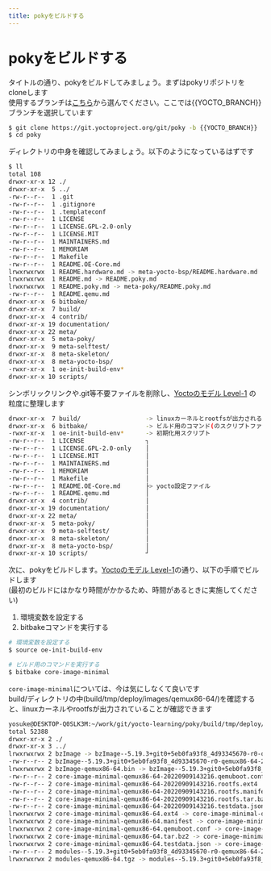 ```yaml
---
title: pokyをビルドする
---
```


# pokyをビルドする
タイトルの通り、pokyをビルドしてみましょう。まずはpokyリポジトリをcloneします  
使用するブランチは[こちら](https://wiki.yoctoproject.org/wiki/Releases)から選んでください。ここでは{{YOCTO_BRANCH}}ブランチを選択しています  

```bash
$ git clone https://git.yoctoproject.org/git/poky -b {{YOCTO_BRANCH}}
$ cd poky
```

ディレクトリの中身を確認してみましょう。以下のようになっているはずです  

```bash
$ ll
total 108
drwxr-xr-x 12 ./
drwxr-xr-x  5 ../
-rw-r--r--  1 .git
-rw-r--r--  1 .gitignore
-rw-r--r--  1 .templateconf
-rw-r--r--  1 LICENSE
-rw-r--r--  1 LICENSE.GPL-2.0-only
-rw-r--r--  1 LICENSE.MIT
-rw-r--r--  1 MAINTAINERS.md
-rw-r--r--  1 MEMORIAM
-rw-r--r--  1 Makefile
-rw-r--r--  1 README.OE-Core.md
lrwxrwxrwx  1 README.hardware.md -> meta-yocto-bsp/README.hardware.md
lrwxrwxrwx  1 README.md -> README.poky.md
lrwxrwxrwx  1 README.poky.md -> meta-poky/README.poky.md
-rw-r--r--  1 README.qemu.md
drwxr-xr-x  6 bitbake/
drwxr-xr-x  7 build/
drwxr-xr-x  4 contrib/
drwxr-xr-x 19 documentation/
drwxr-xr-x 22 meta/
drwxr-xr-x  5 meta-poky/
drwxr-xr-x  9 meta-selftest/
drwxr-xr-x  8 meta-skeleton/
drwxr-xr-x  8 meta-yocto-bsp/
-rwxr-xr-x  1 oe-init-build-env*
drwxr-xr-x 10 scripts/
```

シンボリックリンクや.git等不要ファイルを削除し、[Yoctoのモデル Level-1](../model.md) の粒度に整理します  

```bash
drwxr-xr-x  7 build/                  -> linuxカーネルとrootfsが出力されるディレクトリ
drwxr-xr-x  6 bitbake/                -> ビルド用のコマンド(のスクリプトファイルをまとめたディレクトリ)
-rwxr-xr-x  1 oe-init-build-env*      -> 初期化用スクリプト
-rw-r--r--  1 LICENSE                 ┐
-rw-r--r--  1 LICENSE.GPL-2.0-only    │
-rw-r--r--  1 LICENSE.MIT             │
-rw-r--r--  1 MAINTAINERS.md          │
-rw-r--r--  1 MEMORIAM                │
-rw-r--r--  1 Makefile                │
-rw-r--r--  1 README.OE-Core.md       ├> yocto設定ファイル
-rw-r--r--  1 README.qemu.md          │
drwxr-xr-x  4 contrib/                │
drwxr-xr-x 19 documentation/          │
drwxr-xr-x 22 meta/                   │
drwxr-xr-x  5 meta-poky/              │
drwxr-xr-x  9 meta-selftest/          │
drwxr-xr-x  8 meta-skeleton/          │
drwxr-xr-x  8 meta-yocto-bsp/         │
drwxr-xr-x 10 scripts/                ┘
```

次に、pokyをビルドします。[Yoctoのモデル Level-1](../model.md)の通り、以下の手順でビルドします  
(最初のビルドにはかなり時間がかかるため、時間があるときに実施してください)  

1. 環境変数を設定する
1. bitbakeコマンドを実行する

```bash
# 環境変数を設定する
$ source oe-init-build-env

# ビルド用のコマンドを実行する
$ bitbake core-image-minimal 
```

`core-image-minimal`については、今は気にしなくて良いです   
build/ディレクトリの中(build/tmp/deploy/images/qemux86-64/)を確認すると、linuxカーネルやrootfsが出力されていることが確認できます  

```bash
yosuke@DESKTOP-Q0SLK3M:~/work/git/yocto-learning/poky/build/tmp/deploy/images/qemux86-64$ ll
total 52388
drwxr-xr-x 2 ./
drwxr-xr-x 3 ../
lrwxrwxrwx 2 bzImage -> bzImage--5.19.3+git0+5eb0fa93f8_4d93345670-r0-qemux86-64-20220909143216.bin                       -> linuxカーネル
-rw-r--r-- 2 bzImage--5.19.3+git0+5eb0fa93f8_4d93345670-r0-qemux86-64-20220909143216.bin
lrwxrwxrwx 2 bzImage-qemux86-64.bin -> bzImage--5.19.3+git0+5eb0fa93f8_4d93345670-r0-qemux86-64-20220909143216.bin
-rw-r--r-- 2 core-image-minimal-qemux86-64-20220909143216.qemuboot.conf
-rw-r--r-- 2 core-image-minimal-qemux86-64-20220909143216.rootfs.ext4                                                      -> rootfs
-rw-r--r-- 2 core-image-minimal-qemux86-64-20220909143216.rootfs.manifest
-rw-r--r-- 2 core-image-minimal-qemux86-64-20220909143216.rootfs.tar.bz2
-rw-r--r-- 2 core-image-minimal-qemux86-64-20220909143216.testdata.json
lrwxrwxrwx 2 core-image-minimal-qemux86-64.ext4 -> core-image-minimal-qemux86-64-20220909143216.rootfs.ext4
lrwxrwxrwx 2 core-image-minimal-qemux86-64.manifest -> core-image-minimal-qemux86-64-20220909143216.rootfs.manifest
lrwxrwxrwx 2 core-image-minimal-qemux86-64.qemuboot.conf -> core-image-minimal-qemux86-64-20220909143216.qemuboot.conf
lrwxrwxrwx 2 core-image-minimal-qemux86-64.tar.bz2 -> core-image-minimal-qemux86-64-20220909143216.rootfs.tar.bz2
lrwxrwxrwx 2 core-image-minimal-qemux86-64.testdata.json -> core-image-minimal-qemux86-64-20220909143216.testdata.json
-rw-r--r-- 2 modules--5.19.3+git0+5eb0fa93f8_4d93345670-r0-qemux86-64-20220909143216.tgz
lrwxrwxrwx 2 modules-qemux86-64.tgz -> modules--5.19.3+git0+5eb0fa93f8_4d93345670-r0-qemux86-64-20220909143216.tgz
```